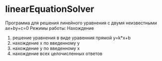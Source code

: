 # linearEquationSolver
Программа для решения линейного уравнения с двумя неизвестными
a*x+b*y+c=0
Режимы работы:
Нахождение 
1) решение уравнения в виде уравенния прямой y=k*x+b
2) нахождение х по введенному у
3) нахождение у по введенному х
4) нахождение всех целочисленных ответов
